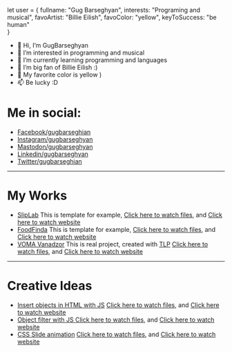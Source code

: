 let user = {
  fullname: "Gug Barseghyan",
  interests: "Programing and musical",
  favoArtist: "Billie Eilish",
  favoColor: "yellow",
  keyToSuccess: "be human"  
}
- 👋 Hi, I’m GugBarseghyan
- 👀 I’m interested in programming and musical
- 🌱 I’m currently learning programming and languages
- 💞️ I’m big fan of Billie Eilish :)
- 💛 My favorite color is yellow )
- 📫 Be lucky :D

<h1>Me in social:</h1>
<ul>
  <li><a target="_blank" href="https://www.facebook.com/gugbarseghian">Facebook/gugbarseghian</a></li>
  <li><a target="_blank" href="https://www.instagram.com/gugbarseghyan">Instagram/gugbarseghyan</a></li>
  <li><a target="_blank" href="https://mastodon.social/web/@gugbarseghyan">Mastodon/gugbarseghyan</a></li>
  <li><a target="_blank" href="https://www.linkedin.com/in/gugbarseghyan/">Linkedin/gugbarseghyan</a></li>
  <li><a target="_blank" href="https://twitter.com/gugbarseghian">Twitter/gugbarseghian</a></li>
</ul>

<hr>

<h1>My Works</h1>
<ul>
  <li><u>SlipLab</u> This is template for example, <a target="_blank" href="https://github.com/GugBarseghyan/SlipLab">Click here to watch files</a>, and <a target="_blank" href="https://gugbarseghyan.github.io/SlipLab/">Click here to watch website</a></li>
  <li><u>FoodFinda</u> This is template for example, <a target="_blank" href="https://github.com/GugBarseghyan/FoodFinda">Click here to watch files</a>, and <a target="_blank" href="https://gugbarseghyan.github.io/FoodFinda/">Click here to watch website</a></li>
  <li><u>VOMA Vanadzor</u> This is real project, created with <a target="_blank" href="https://www.facebook.com/TechnologyLearningPlanet/">TLP</a> <a target="_blank" href="https://github.com/GugBarseghyan/VOMA_Vanadzor">Click here to watch files</a>, and <a href="https://gugbarseghyan.github.io/VOMA_Vanadzor/">Click here to watch website</a></li>
</ul>

<hr>

<h1>Creative Ideas</h1>
<ul>
  <li><u>Insert objects in HTML with JS</u> <a target="_blank" href="https://github.com/GugBarseghyan/Insert-object-from-JS-to-HTML">Click here to watch files</a>, and <a target="_blank" href="https://gugbarseghyan.github.io/Insert-object-from-JS-to-HTML/">Click here to watch website</a></li>
  
  <li><u>Object filter with JS </u><a target="_blank" href="https://github.com/GugBarseghyan/JS-Filter">Click here to watch files</a>, and <a target="_blank" href="https://gugbarseghyan.github.io/JS-Filter/">Click here to watch website</a></li>
  
  <li><u>CSS Slide animation</u> <a target="_blank" href="https://github.com/GugBarseghyan/webkit-slide-animation">Click here to watch files</a>, and <a href="https://gugbarseghyan.github.io/webkit-slide-animation/">Click here to watch website</a></li>
</ul>
